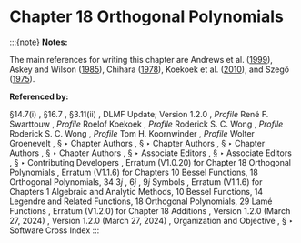 # Chapter 18 Orthogonal Polynomials

:::{note}
**Notes:**

The main references for writing this chapter are Andrews et al. ([1999](./bib/index.html#bib103 "Special Functions")), Askey and Wilson ([1985](./bib/index.html#bib163 "Some basic hypergeometric orthogonal polynomials that generalize Jacobi polynomials")), Chihara ([1978](./bib/C.html#bib490 "An Introduction to Orthogonal Polynomials")), Koekoek et al. ([2010](./bib/K.html#bib2744 "Hypergeometric Orthogonal Polynomials and Their q -Analogues")), and Szegő ([1975](./bib/S.html#bib2194 "Orthogonal Polynomials")).

**Referenced by:**

§14.7(i) , §16.7 , §3.11(ii) , DLMF Update; Version 1.2.0 , *Profile* René F. Swarttouw , *Profile* Roelof Koekoek , *Profile* Roderick S. C. Wong , *Profile* Roderick S. C. Wong , *Profile* Tom H. Koornwinder , *Profile* Wolter Groenevelt , § ‣ Chapter Authors , § ‣ Chapter Authors , § ‣ Chapter Authors , § ‣ Chapter Authors , § ‣ Associate Editors , § ‣ Associate Editors , § ‣ Contributing Developers , Erratum (V1.0.20) for Chapter 18 Orthogonal Polynomials , Erratum (V1.1.6) for Chapters 10 Bessel Functions, 18 Orthogonal Polynomials, 34 3*j* , 6*j* , 9*j* Symbols , Erratum (V1.1.6) for Chapters 1 Algebraic and Analytic Methods, 10 Bessel Functions, 14 Legendre and Related Functions, 18 Orthogonal Polynomials, 29 Lamé Functions , Erratum (V1.2.0) for Chapter 18 Additions , Version 1.2.0 (March 27, 2024) , Version 1.2.0 (March 27, 2024) , Organization and Objective , § ‣ Software Cross Index
:::
